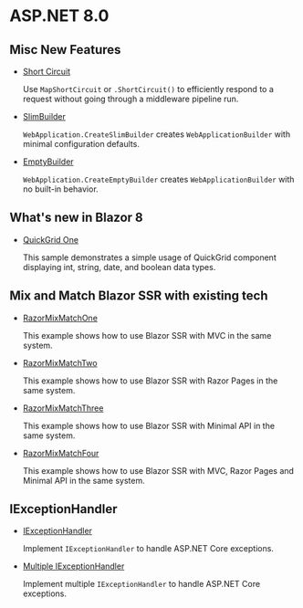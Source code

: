 # ASP.NET 8.0 

## Misc New Features

* [Short Circuit](map-short-circuit)

  Use `MapShortCircuit` or `.ShortCircuit()` to efficiently respond to a request without going through a middleware pipeline run. 

* [SlimBuilder](slim-builder)

  `WebApplication.CreateSlimBuilder` creates `WebApplicationBuilder` with minimal configuration defaults.

* [EmptyBuilder](empty-builder)

  `WebApplication.CreateEmptyBuilder` creates `WebApplicationBuilder` with no built-in behavior.


## What's new in Blazor 8

* [QuickGrid One](QuickGridOne)
  
  This sample demonstrates a simple usage of QuickGrid component displaying int, string, date, and boolean data types.


## Mix and Match Blazor SSR with existing tech

  * [RazorMixMatchOne](RazorMixMatchOne)

    This example shows how to use Blazor SSR with MVC in the same system.
  
  * [RazorMixMatchTwo](RazorMixMatchTwo)

    This example shows how to use Blazor SSR with Razor Pages in the same system.

  * [RazorMixMatchThree](RazorMixMatchThree)

    This example shows how to use Blazor SSR with Minimal API in the same system.

  * [RazorMixMatchFour](RazorMixMatchFour)

    This example shows how to use Blazor SSR with MVC, Razor Pages and Minimal API in the same system.

## IExceptionHandler

  * [IExceptionHandler](iexception-handler)
  
    Implement `IExceptionHandler` to handle ASP.NET Core exceptions.

  * [Multiple IExceptionHandler](iexception-handler-2)
  
    Implement multiple `IExceptionHandler` to handle ASP.NET Core exceptions.
